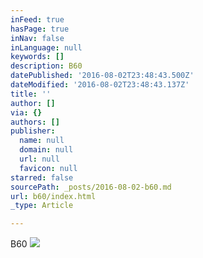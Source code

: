 ```yaml
---
inFeed: true
hasPage: true
inNav: false
inLanguage: null
keywords: []
description: B60
datePublished: '2016-08-02T23:48:43.500Z'
dateModified: '2016-08-02T23:48:43.137Z'
title: ''
author: []
via: {}
authors: []
publisher:
  name: null
  domain: null
  url: null
  favicon: null
starred: false
sourcePath: _posts/2016-08-02-b60.md
url: b60/index.html
_type: Article

---
```

B60
![](https://the-grid-user-content.s3-us-west-2.amazonaws.com/90937874-55be-4c48-a65b-52fa84e7fde3.png)